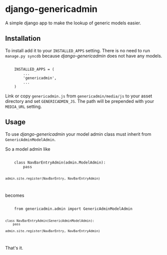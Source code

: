 # django-genericadmin

A simple django app to make the lookup of generic models easier.

## Installation

To install add it to your `INSTALLED_APPS` setting. There is no need to
run `manage.py syncdb` because _django-genericadmin_ does not have any models.

<code>
	INSTALLED_APPS = (
        ...
        'genericadmin',
        ...
    )
</code>

Link or copy `genericadmin.js` from `genericadmin/media/js` to your asset
directory and set `GENERICADMIN_JS`. The path will be prepended with your
`MEDIA_URL` setting.

## Usage

To use _django-genericadmin_ your model admin class must inherit from 
`GenericAdminModelAdmin`. 

So a model admin like

<code>
	class NavBarEntryAdmin(admin.ModelAdmin):
    	pass

	admin.site.register(NavBarEntry, NavBarEntryAdmin)
</code>

becomes

<code>
	from genericadmin.admin import GenericAdminModelAdmin

	class NavBarEntryAdmin(GenericAdminModelAdmin):
    	pass

	admin.site.register(NavBarEntry, NavBarEntryAdmin)
</code>

That's it.
